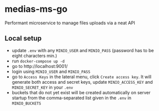 # medias-ms-go
Performant microservice to manage files uploads via a neat API

## Local setup

- update ``.env`` with any ``MINIO_USER`` and ``MINIO_PASS`` (password has to be eight characters min.)
- run ``docker-compose up -d``
- go to http://localhost:9001/
- login using ``MINIO_USER`` and ``MINIO_PASS``
- go to ``Access Keys`` in the lateral menu, click ``Create access key``. It will generate both access and secret keys, update ``MINIO_ACCESS_KEY`` and ``MINIO_SECRET_KEY`` in your ``.env``
- buckets that do not yet exist will be created automatically on server startup from the comma-separated list given in the ``.env`` in ``MINIO_BUCKETS``